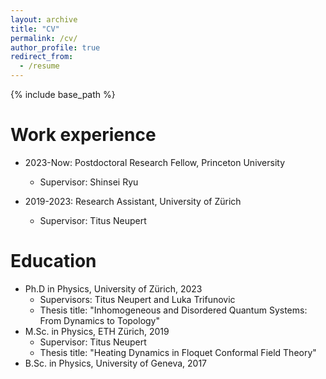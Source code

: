 ```yaml
---
layout: archive
title: "CV"
permalink: /cv/
author_profile: true
redirect_from:
  - /resume
---
```


{% include base_path %}


Work experience
======
* 2023-Now: Postdoctoral Research Fellow, Princeton University
  * Supervisor: Shinsei Ryu
 
* 2019-2023: Research Assistant, University of Zürich
  * Supervisor: Titus Neupert

Education
======
* Ph.D in Physics, University of Zürich, 2023
  * Supervisors: Titus Neupert and Luka Trifunovic
  * Thesis title: "Inhomogeneous and Disordered Quantum Systems: From Dynamics to Topology"
* M.Sc. in Physics, ETH Zürich, 2019
  * Supervisor: Titus Neupert
  * Thesis title: "Heating Dynamics in Floquet Conformal Field Theory"
* B.Sc. in Physics, University of Geneva, 2017




